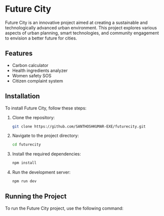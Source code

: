 # Future City

Future City is an innovative project aimed at creating a sustainable and technologically advanced urban environment. This project explores various aspects of urban planning, smart technologies, and community engagement to envision a better future for cities.

## Features


- Carbon calculator
- Health ingredients analyzer
- Women safety SOS
- Citizen complaint system

## Installation

To install Future City, follow these steps:

1. Clone the repository:
   ```bash
   git clone https://github.com/SANTHOSHKUMAR-EXE/futurecity.git
   ```

2. Navigate to the project directory:
   ```bash
   cd futurecity
   ```

3. Install the required dependencies:
   ```bash
   npm install
   ```

4. Run the development server:
   ```bash
   npm run dev
   ```

## Running the Project

To run the Future City project, use the following command:
